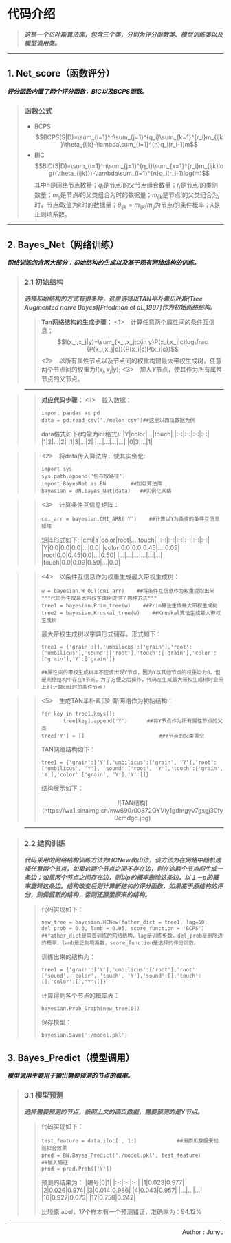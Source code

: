 # **代码介绍**
>***这是一个贝叶斯算法库，包含三个类，分别为评分函数类、模型训练类以及模型调用类。***

---

## **1. Net_score（函数评分）**
***评分函数内置了两个评分函数，BIC以及BCPS函数。***
>### 函数公式
>* BCPS
>$$BCPS(S|D)=\sum_{i=1}^n\sum_{j=1}^{q_i}\sum_{k=1}^{r_i}m_{ijk}\theta_{ijk}-\lambda\sum_{i=1}^{n}q_i(r_i-1)m$$
>* BIC
>$$BIC(S|D)=\sum_{i=1}^n\sum_{j=1}^{q_i}\sum_{k=1}^{r_i}m_{ijk}log({\theta_{ijk}})-\lambda\sum_{i=1}^{n}q_i(r_i-1)log(m)$$
>其中$n$是网络节点数量；$q_i$是节点$i$的父节点组合数量；$r_i$是节点$i$的类别数量；$m_{ij}$是节点$i$的父类组合为时的数据量；$m_{ijk}$是节点$i$的父类组合为$j$时，节点$i$取值为$k$时的数据量；$\theta_{ijk}=m_{ijk}/m_{ij}$为节点$i$的条件概率；$\lambda$是正则项系数。

---

## **2. Bayes_Net（网络训练）**
***网络训练包含两大部分：初始结构的生成以及基于现有网络结构的训练。***
>### **2.1  初始结构**
>***选择初始结构的方式有很多种，这里选择以TAN半朴素贝叶斯(Tree Augmented naive Bayes)[Friedman et al.,1997]作为初始网络结构。***
>>**Tan网络结构的生成步骤：**
>><1>　计算任意两个属性间的条件互信息；
>>$$I(x_i,x_j|y)=\sum_{x_i,x_j;c\in y}P(x_i,x_j|c)log\frac {P(x_i,x_j|c)}{P(x_i|c)P(x_i|c)}$$
>><2>　以所有属性节点以及节点间的权重构建最大带权生成树，任意两个节点间的权重为$I(x_i,x_j|y)$;
>><3>　加入$Y$节点，使其作为所有属性节点的父节点。

>---

>>**对应代码步骤：**
>><1>　载入数据：
>>```
>>import pandas as pd
>>data = pd.read_csv('./melon.csv')##这里以西瓜数据为例
>>```
>>data格式如下(均需为int格式):
>>|Y|color|...|touch|
>>|:-:|:-:|:-:|:-:|
>>|1|2|...|2|
>>|1|3|...|2|
>>|...|...|...|...|
>>|0|3|...|1|

>><2>　将data传入算法库，使其实例化:
>>```
>>import sys
>>sys.path.append('包存放路径')
>>import BayesNet as BN        ##加载算法库
>>bayesian = BN.Bayes_Net(data)   ##实例化网络
>>```

>><3>　计算条件互信息矩阵：
>>```
>>cmi_arr = bayesian.CMI_ARR('Y')    ##计算以Y为条件的条件互信息矩阵
>>```
>>矩阵形式如下:
>>|cmi|Y|color|root|...|touch|
>>|:-:|:-:|:-:|:-:|:-:|:-:|
>>|Y|0.0|0.0|0.0|...|0.0|
>>|color|0.0|0.0|0.45|...|0.09|
>>|root|0.0|0.45|0.0|...|0.50|
>>|...|...|...|...|...|...|
>>|touch|0.0|0.09|0.50|...|0.0|

>><4>　以条件互信息作为权重生成最大带权生成树：
>>```
>>w = bayesian.W_OUT(cmi_arr)    ##将条件互信息作为权重提取出来
>>"""代码为生成最大带权生成树提供了两种方法"""
>>tree1 = bayesian.Prim_tree(w)    ##Prim算法生成最大带权生成树
>>tree2 = bayesian.Kruskal_tree(w)    ##Kruskal算法生成最大带权生成树
>>```
>>最大带权生成树以字典形式储存，形式如下：
>>```
>>tree1 = {'grain':[],'umbilicus':['grain'],'root':['umbilicus'],'sound':['root'],'touch':['grain'],'color':['grain'],'Y':['grain']} 
>>
>>##属性间的带权生成树本不应该出现Y节点，因为Y与其他节点的权重均为0。但是网络结构中存在Y节点，为了方便之后操作，代码在生成最大带权生成树时会带上Y(计算cmi时的条件节点)
>>```

>><5>　生成TAN半朴素贝叶斯网络作为初始结构：
>>```
>>for key in tree1.keys():
>>        tree[key].append('Y')　　   ##将Y节点作为所有属性节点的父类
>>tree['Y'] = []    　　　　　            ##Y节点的父类置空
>>```
>>TAN网络结构如下：
>>```
>>tree1 = {'grain':['Y'],'umbilicus':['grain', 'Y'],'root':['umbilicus', 'Y'], 'sound':['root', 'Y'],'touch':['grain', 'Y'],'color':['grain', 'Y'],'Y':[]} 
>>```
>>结构展示如下：
>><div align='center'>![TAN结构](https://wx1.sinaimg.cn/mw690/00872OYVly1gdmgyv7gxgj30fy0cmdgd.jpg)

>---

>### **2.2 结构训练**
>***代码采用的网络结构训练方法为HCNew爬山法，该方法为在网络中随机选择任意两个节点，如果这两个节点之间不存在边，则在这两个节点间生成一条边；如果两个节点之间存在边，则以$p$的概率删除这条边，以１－$p$的概率旋转这条边。结构改变后则计算新结构的评分函数，如果高于原结构的评分，则保留新的结构，否则还原至原来的结构。***
>>代码实现如下：
>>```
>>new_tree = bayesian.HCNew(father_dict = tree1, lag=50, del_prob = 0.3, lamb = 0.05, score_function = 'BCPS')
>>##father_dict是需要训练的网络结构，lag是训练步数，del_prob是删除边的概率，lamb是正则项系数，score_function是选择的评分函数。
>>```
>>训练出来的结构为：
>>```
>>tree1 = {'grain':['Y'],'umbilicus':['root'],'root':['sound', 'color', 'touch', 'Y'],'sound':[],'touch':[],'color':[],'Y':[]} 
>>```
>>计算得到各个节点的概率表：
>>```
>>bayesian.Prob_Graph(new_tree[0])
>>```
>>保存模型：
>>```
>>bayesian.Save('./model.pkl')
>>```

## **3. Bayes_Predict（模型调用）**
***模型调用主要用于输出需要预测的节点的概率。***
>### **3.1 模型预测**
>***选择需要预测的节点，按照上文的西瓜数据，需要预测的是Y节点。***
>>代码实现如下：
>>```
>>test_feature = data.iloc[:, 1:]             ##用西瓜数据来检验拟合效果
>>pred = BN.Bayes_Predict('./model.pkl', test_feature）　　　　##输入特征
>>prod = pred.Prob(['Y'])
>>```
>>预测的结果为：
>>|编号|0|1|
>>|:-:|:-:|:-:|
>>|1|0.023|0.977|
>>|2|0.026|0.974|
>>|3|0.014|0.986|
>>|4|0.043|0.957|
>>|...|...|...|
>>|16|0.927|0.073|
>>|17|0.758|0.242|
>>
>>比较原label，17个样本有一个预测错误，准确率为：94.12%

***
<p align='right'>Author : Junyu</p>